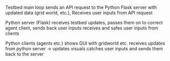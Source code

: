 

Testbed main loop
sends an API request to the Python Flask server with updated data (grid world, etc.),
Receives user inputs from API request



Python server (Flask)
receives testbed updates, passes them on to correct agent client, sends back user inputs
receives and safes user inputs from clients



Python clients (agents etc.)
shows GUI with gridworld etc.
receives updates from python server -> updates visuals
catches user inputs and sends them back to the server
